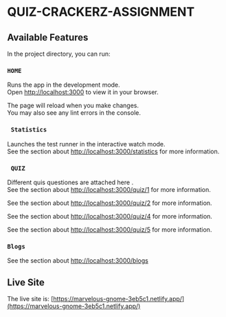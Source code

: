 # QUIZ-CRACKERZ-ASSIGNMENT

<!-- This project was bootstrapped with [Create React App](https://github.com/facebook/create-react-app). -->

## Available Features

In the project directory, you can run:

### `HOME`

Runs the app in the development mode.\
Open [http://localhost:3000](http://localhost:3000) to view it in your browser.

The page will reload when you make changes.\
You may also see any lint errors in the console.

### ` Statistics`

Launches the test runner in the interactive watch mode.\
See the section about [http://localhost:3000/statistics](http://localhost:3000/statistics) for more information.

### ` QUIZ`

Different quis questiones are attached here .\
See the section about [http://localhost:3000/quiz/1](http://localhost:3000/quiz/1) for more information.

See the section about [http://localhost:3000/quiz/2](http://localhost:3000/quiz/2) for more information.

See the section about [http://localhost:3000/quiz/4](http://localhost:3000/quiz/4) for more information.

See the section about [http://localhost:3000/quiz/5](http://localhost:3000/quiz/5) for more information.

### `Blogs`

See the section about [http://localhost:3000/blogs](http://localhost:3000/blogs) 
<!-- ### `npm run eject`

**Note: this is a one-way operation. Once you `eject`, you can't go back!**

If you aren't satisfied with the build tool and configuration choices, you can `eject` at any time. This command will remove the single build dependency from your project.

Instead, it will copy all the configuration files and the transitive dependencies (webpack, Babel, ESLint, etc) right into your project so you have full control over them. All of the commands except `eject` will still work, but they will point to the copied scripts so you can tweak them. At this point you're on your own.

You don't have to ever use `eject`. The curated feature set is suitable for small and middle deployments, and you shouldn't feel obligated to use this feature. However we understand that this tool wouldn't be useful if you couldn't customize it when you are ready for it. -->

## Live Site

<!-- You can learn more in the [Create React App documentation](https://facebook.github.io/create-react-app/docs/getting-started). -->

<!-- To learn React, check out the [React documentation](https://reactjs.org/).

### Code Splitting -->

The live site is: [https://marvelous-gnome-3eb5c1.netlify.app/](https://marvelous-gnome-3eb5c1.netlify.app/)

<!-- ### Analyzing the Bundle Size

This section has moved here: [https://facebook.github.io/create-react-app/docs/analyzing-the-bundle-size](https://facebook.github.io/create-react-app/docs/analyzing-the-bundle-size)

### Making a Progressive Web App

This section has moved here: [https://facebook.github.io/create-react-app/docs/making-a-progressive-web-app](https://facebook.github.io/create-react-app/docs/making-a-progressive-web-app)

### Advanced Configuration -->

<!-- This section has moved here: [https://facebook.github.io/create-react-app/docs/advanced-configuration](https://facebook.github.io/create-react-app/docs/advanced-configuration)

### Deployment

This section has moved here: [https://facebook.github.io/create-react-app/docs/deployment](https://facebook.github.io/create-react-app/docs/deployment)

### `npm run build` fails to minify

This section has moved here: [https://facebook.github.io/create-react-app/docs/troubleshooting#npm-run-build-fails-to-minify](https://facebook.github.io/create-react-app/docs/troubleshooting#npm-run-build-fails-to-minify) -->
